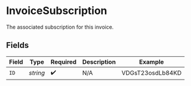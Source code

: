 # InvoiceSubscription

The associated subscription for this invoice.


## Fields

| Field              | Type               | Required           | Description        | Example            |
| ------------------ | ------------------ | ------------------ | ------------------ | ------------------ |
| `ID`               | *string*           | :heavy_check_mark: | N/A                | VDGsT23osdLb84KD   |